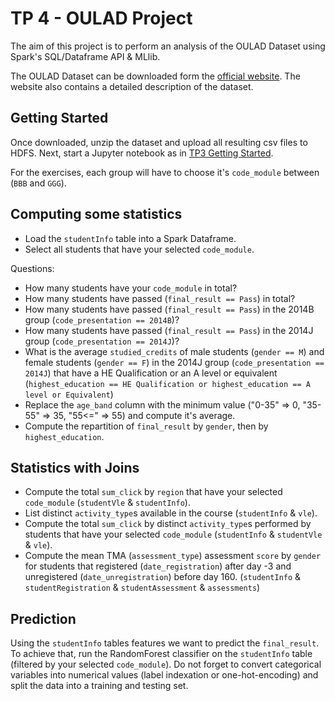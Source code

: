 # TP 4 - OULAD Project

The aim of this project is to perform an analysis of the OULAD Dataset using Spark's
SQL/Dataframe API & MLlib.

The OULAD Dataset can be downloaded form the [official website](https://analyse.kmi.open.ac.uk/open_dataset).
The website also contains a detailed description of the dataset.

## Getting Started

Once downloaded, unzip the dataset and upload all resulting csv files to HDFS.
Next, start a Jupyter notebook as in [TP3 Getting Started](../3/README.md#getting-started).


For the exercises, each group will have to choose it's `code_module` between (`BBB` and `GGG`).


## Computing some statistics

- Load the `studentInfo` table into a Spark Dataframe.
- Select all students that have your selected `code_module`.

Questions:

- How many students have your `code_module` in total?
- How many students have passed (`final_result == Pass`) in total?
- How many students have passed (`final_result == Pass`) in the 2014B group (`code_presentation == 2014B`)?
- How many students have passed (`final_result == Pass`) in the 2014J group (`code_presentation == 2014J`)?
- What is the average `studied_credits` of male students (`gender == M`) and female students (`gender == F`) in the 2014J group
(`code_presentation == 2014J`) that have a HE Qualification or an A level or equivalent (`highest_education == HE Qualification or highest_education == A level or Equivalent`)
- Replace the `age_band` column with the minimum value ("0-35" => 0, "35-55" => 35, "55<=" => 55) and compute it's average.
- Compute the repartition of `final_result` by `gender`, then by `highest_education`.


## Statistics with Joins

- Compute the total `sum_click` by `region` that have your selected `code_module` (`studentVle` & `studentInfo`).
- List distinct `activity_type`s available in the course (`studentInfo` & `vle`).
- Compute the total `sum_click` by distinct `activity_type`s performed by students that have 
  your selected `code_module` (`studentInfo` & `studentVle` & `vle`).
- Compute the mean TMA (`assessment_type`) assessment `score` by `gender` for students
  that registered (`date_registration`) after day -3 and unregistered (`date_unregistration`)
  before day 160. (`studentInfo` & `studentRegistration` & `studentAssessment` & `assessments`)


## Prediction

Using the `studentInfo` tables features we want to predict the `final_result`.
To achieve that, run the RandomForest classifier on the `studentInfo` table (filtered by your selected `code_module`).
Do not forget to convert categorical variables into numerical values (label indexation or one-hot-encoding) and split the data into a training and testing set.
